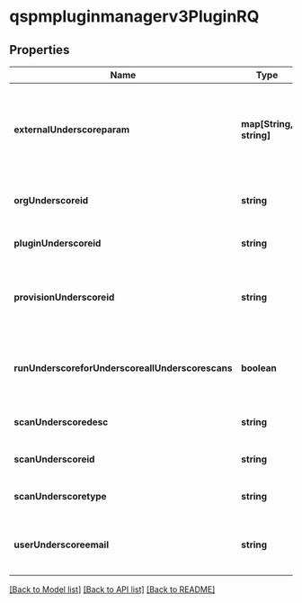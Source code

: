 # qspmpluginmanagerv3PluginRQ

## Properties
Name | Type | Description | Notes
------------ | ------------- | ------------- | -------------
**externalUnderscoreparam** | **map[String, string]** | Map of external parameters related to the scan, where keys and values are strings | [optional] [default to null]
**orgUnderscoreid** | **string** | Unique identifier for the organization | [optional] [default to null]
**pluginUnderscoreid** | **string** | Unique identifier for the plugin | [optional] [default to null]
**provisionUnderscoreid** | **string** | Identifier for the provision associated with the scan | [optional] [default to null]
**runUnderscoreforUnderscoreallUnderscorescans** | **boolean** | Flag indicating whether the plugin should run for all scans | [optional] [default to null]
**scanUnderscoredesc** | **string** | Description of the scan | [optional] [default to null]
**scanUnderscoreid** | **string** | Unique identifier for the scan | [optional] [default to null]
**scanUnderscoretype** | **string** | Type of scan being performed | [optional] [default to null]
**userUnderscoreemail** | **string** | Email address of the user initiating the scan | [optional] [default to null]

[[Back to Model list]](../README.md#documentation-for-models) [[Back to API list]](../README.md#documentation-for-api-endpoints) [[Back to README]](../README.md)


